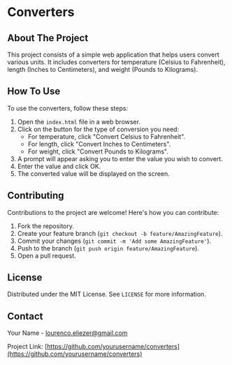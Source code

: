 # Converters

## About The Project

This project consists of a simple web application that helps users convert various units. It includes converters for temperature (Celsius to Fahrenheit), length (Inches to Centimeters), and weight (Pounds to Kilograms).

## How To Use

To use the converters, follow these steps:
1. Open the `index.html` file in a web browser.
2. Click on the button for the type of conversion you need:
   - For temperature, click "Convert Celsius to Fahrenheit".
   - For length, click "Convert Inches to Centimeters".
   - For weight, click "Convert Pounds to Kilograms".
3. A prompt will appear asking you to enter the value you wish to convert.
4. Enter the value and click OK.
5. The converted value will be displayed on the screen.

## Contributing

Contributions to the project are welcome! Here's how you can contribute:
1. Fork the repository.
2. Create your feature branch (`git checkout -b feature/AmazingFeature`).
3. Commit your changes (`git commit -m 'Add some AmazingFeature'`).
4. Push to the branch (`git push origin feature/AmazingFeature`).
5. Open a pull request.

## License

Distributed under the MIT License. See `LICENSE` for more information.

## Contact

Your Name - [lourenco.eliezer@gmail.com](mailto:lourenco.eliezer@gmail.com)

Project Link: [https://github.com/yourusername/converters](https://github.com/yourusername/converters)


